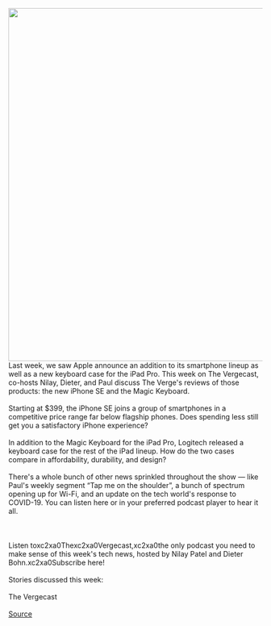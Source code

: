 <img src='https://cdn.vox-cdn.com/thumbor/xkpXmex0nidZ08BTd68jj3Hh9bc=/0x0:2040x1360/1200x800/filters:focal(857x517:1183x843)/cdn.vox-cdn.com/uploads/chorus_image/image/66702071/vpavic_042018_3979_0072.0.jpg' width='700px' /><br/>
Last week, we saw Apple announce an addition to its smartphone lineup as well as a new keyboard case for the iPad Pro. This week on The Vergecast, co-hosts Nilay, Dieter, and Paul discuss The Verge's reviews of those products: the new iPhone SE and the Magic Keyboard.<br/><br/>Starting at $399, the iPhone SE joins a group of smartphones in a competitive price range far below flagship phones. Does spending less still get you a satisfactory iPhone experience?<br/><br/>In addition to the Magic Keyboard for the iPad Pro, Logitech released a keyboard case for the rest of the iPad lineup. How do the two cases compare in affordability, durability, and design?<br/><br/>There's a whole bunch of other news sprinkled throughout the show — like Paul's weekly segment “Tap me on the shoulder”, a bunch of spectrum opening up for Wi-Fi, and an update on the tech world's response to COVID-19. You can listen here or in your preferred podcast player to hear it all.<br/><br/><br/><br/>Listen toxc2xa0Thexc2xa0Vergecast,xc2xa0the only podcast you need to make sense of this week's tech news, hosted by Nilay Patel and Dieter Bohn.xc2xa0Subscribe here!<br/><br/>Stories discussed this week:<br/><br/>The Vergecast<br/><br/>
<a href='https://www.theverge.com/2020/4/24/21234377/vergecast-podcast-402-review-magic-keyboard-iphone-se-2020'> Source <a/>